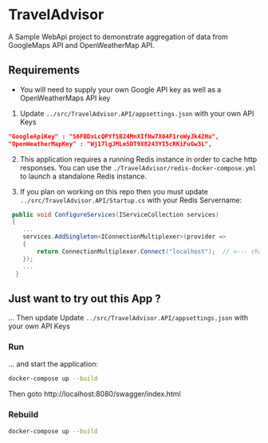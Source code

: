 
# TravelAdvisor

A Sample WebApi project to demonstrate aggregation of data from GoogleMaps API and OpenWeatherMap API.

## Requirements

- You will need to supply your own Google API key as well as a OpenWeatherMaps API key

1. Update `../src/TravelAdvisor.API/appsettings.json` with your own API Keys

```json
"GoogleApiKey" : "S6FBDxLcQPYfSB24MnXIfNw7X64F1roWyJk42Hu",
"OpenWeatherMapKey" : "Wj17lgJMLe5DT9X8243YI5cRKiFuGw3L",
``` 

2. This application requires a running Redis instance in order to cache http responses. You can use the `./TravelAdvisor/redis-docker-compose.yml` to launch a standalone Redis instance.


3. If you plan on working on this repo then you must update `../src/TravelAdvisor.API/Startup.cs` with your Redis Servername:

```csharp
 public void ConfigureServices(IServiceCollection services)
 {
    ...
    services.AddSingleton<IConnectionMultiplexer>(provider =>
    {
        return ConnectionMultiplexer.Connect("localhost");  // <--- change "localhost" to your own Redis server
    });
    ...
  }
```
## Just want to try out this App ?

... Then update Update `../src/TravelAdvisor.API/appsettings.json` with your own API Keys

### Run ########
... and start the application:

```bash
docker-compose up --build
```

Then goto http://localhost:8080/swagger/index.html

### Rebuild ########
```bash
docker-compose up --build
```


